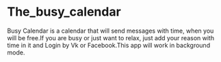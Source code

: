 # The_busy_calendar
Busy Calendar is a calendar that will send messages with time, when you will be free.If you are busy or just want to relax, just add your reason with time in it and Login by Vk or Facebook.This app will work in background mode.
